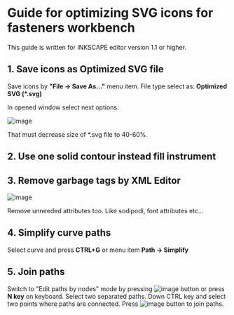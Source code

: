 # Guide for optimizing SVG icons for fasteners workbench

This guide is written for INKSCAPE editor version 1.1 or higher.

## 1. Save icons as Optimized SVG file

Save icons by **"File → Save As..."** menu item. File type select as: **Optimized SVG (*.svg)**

In opened window select next options:

![image](https://user-images.githubusercontent.com/116030160/197383516-2e013546-8a8d-4b92-960b-984350077984.png)

That must decrease size of *.svg file to 40-60%.

## 2. Use one solid contour instead fill instrument

## 3. Remove garbage tags by XML Editor

![image](https://user-images.githubusercontent.com/116030160/198841682-7f796d4b-cdee-4a38-b917-e06648cd89ed.png)

Remove unneeded attributes too. Like sodipodi, font attributes etc...

## 4. Simplify curve paths

Select curve and press **CTRL+G** or menu item **Path → Simplify** 

## 5. Join paths

Switch to "Edit paths by nodes" mode by pressing ![image](https://user-images.githubusercontent.com/116030160/198841313-97c477a8-d142-43ae-813f-de114027b559.png)
 button or press **N key** on keyboard.
Select two separated paths. Down CTRL key and select two points where paths are connected.
Press ![image](https://user-images.githubusercontent.com/116030160/198841498-1a7af5a2-24af-495d-aa65-34f2d0ae18ee.png)
 button to join paths.


